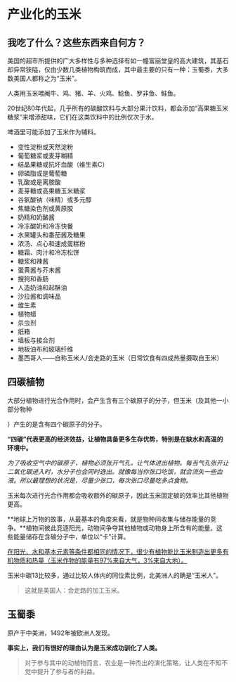 # 产业化的玉米

## 我吃了什么？这些东西来自何方？

美国的超市所提供的广大多样性与多种选择有如一幢富丽堂皇的高大建筑，其基石却异常狭隘，仅由少数几类植物构筑而成，其中最主要的只有一种：玉蜀黍，大多数美国人都称之为“玉米”。

人类用玉米喂阉牛、鸡、猪、羊、火鸡、鲶鱼、罗非鱼、鲑鱼。

20世纪80年代起，几乎所有的碳酸饮料与大部分果汁饮料，都会添加“高果糖玉米糖浆”来增添甜味，它们在这类饮料中的比例仅次于水。

啤酒里可能添加了玉米作为辅料。

- 变性淀粉或天然淀粉
- 葡萄糖浆或麦芽糊精
- 结晶果糖或抗坏血酸（维生素C）
- 卵磷脂或是葡萄糖
- 乳酸或是离胺酸
- 麦芽糖或高果糖玉米糖浆
- 谷氨酸钠（味精）或多元醇
- 焦糖染色剂或黄原胶
- 奶精和奶酪酱
- 冷冻酸奶和冷冻快餐
- 水果罐头和番茄酱及糖果
- 浓汤、点心和速成蛋糕粉
- 糖霜、肉汁和冷冻松饼
- 糖浆和辣酱
- 蛋黄酱与芥末酱
- 搜狗和香肠
- 人造奶油和起酥油
- 沙拉酱和调味品
- 维生素
- 植物蜡
- 杀虫剂
- 纸箱
- 墙板与接合剂
- 地板油布和玻璃纤维
- 墨西哥人——自称玉米人/会走路的玉米（日常饮食有四成热量摄取自玉米）

## 四碳植物

大部分植物进行光合作用时，会产生含有三个碳原子的分子，但玉米（及其他一小部分物种

[^C4植物]: 目前发现的约有2000种（已知植物约为33.5万种），大都起源于热带，典型C4植物有：玉米、甘蔗、高粱、马齿苋、莎草科，双子叶植物菊科、大戟科、藜科和苋科。

）产生的是含有四个碳原子的分子。

**“四碳”代表更高的经济效益，让植物具备更多生存优势，特别是在缺水和高温的环境中。**

*为了吸收空气中的碳原子，植物必须张开气孔，让气体进出植物。每当气孔张开让二氧化碳进入时，水分子也会同时逸出。就像每当你张口吃饭，就会流失一些血液。所以最理想的状况是，尽量少张口，每次张口尽量吃多点食物。* 

玉米每次进行光合作用都会吸收额外的碳原子，因此玉米固定碳的效率比其他植物更高。

**地球上万物的故事，从最基本的角度来看，就是物种间收集与储存能量的竞争。**植物间彼此竞逐阳光，动物间争夺其他植物或动物身上所含有的能量。这些能量储存在含碳分子中，单位以“卡”计算。

<u>在阳光、水和基本元素等条件都相同的情况下，很少有植物能比玉米制造出更多有机物质和热量（玉米作物的能量有97%来自大气，3%来自大地）。</u>

玉米中碳13比较多，通过比较人体内的同位素比例，北美洲人的确是“玉米人”。

> 这就是美国人：会走路的加工玉米。

## 玉蜀黍

原产于中美洲，1492年被欧洲人发现。

**事实上，我们有很好的理由认为是玉米成功驯化了人类。**

> 对于参与其中的动植物而言，农业是一种杰出的演化策略，让人类在不知不觉中提升了参与者的利益。

